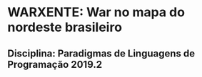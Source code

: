 # WARXENTE: War no mapa do nordeste brasileiro
## Disciplina: Paradigmas de Linguagens de Programação 2019.2
